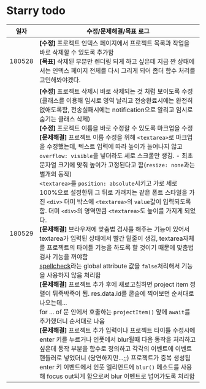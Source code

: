 # Starry todo

| 일자 | 수정/문제해결/목표 로그 |
| :---: | --- |
| 180528 | **[수정]** 프로젝트 인덱스 페이지에서 프로젝트 목록과 작업을 바로 삭제할 수 있도록 추가함<br>**[목표]** 삭제된 부분만 렌더링 되게 하고 싶은데 지금 짠 상태에서는 인덱스 페이지 전체를 다시 그리게 되어 좀더 함수 처리를 고민해봐야겠다. |
| 180529 | **[수정]** 프로젝트 삭제시 바로 삭제되는 것 처럼 보이도록 수정(클래스를 이용해 임시로 영역 날리고 전송완료시에는 완전히 없애도록함, 전송실패시에는 notification으로 알리고 임시로 숨기는 클래스 삭제)<br>**[수정]** 프로젝트 이름을 바로 수정할 수 있도록 마크업을 수정<br>**[문제해결]** 프로젝트 이름 수정을 위해 `<textarea>`로 마크업을 수정했는데, 텍스트 입력에 따라 높이가 늘어나지 않고 `overflow: visible`을 넣더라도 세로 스크롤만 생김. -  최초 문자열 크기에 맞춰 높이가 고정된다고 함(`resize: none`과는 별개의 동작)<br> `<textarea>`를 `position: absolute`시키고 가로 세로 100%으로 설정한뒤 그 뒤로 가려지는 같은 폰트 스타일을 가진 `<div>` 더미 박스에 `<textarea>`의 `value`값이 입력되도록 함. 더미 `<div>`의 영역만큼 `<textarea>`도 높이를 가지게 되었다.<br> **[문제해결]** 브라우저에 맞춤법 검사를 해주는 기능이 있어서 textarea가 입력된 상태에서 빨간 밑줄이 생김, textarea자체를 프로젝트의 타이틀 기능을 하도록 할 것이기 때문에 맞춤법 검사 기능을 꺼야함<br> [spellcheck](https://developer.mozilla.org/en-US/docs/Web/HTML/Global_attributes/spellcheck)라는 global attribute 값을 `false`처리해서 기능을 사용하지 않음 처리함<br> **[문제해결]** 프로젝트 추가 후에 새로고침하면 project item 정렬이 뒤죽박죽이 됨. res.data.id를 콘솔에 찍어보면 순서대로 나오는데... <br>for ... of 문 안에서 호출하는 `projectItem()` 앞에 `await`를 추가했더니 순서대로 나옴<br> **[문제해결]** 프로젝트 추가 입력이나 프로젝트 타이틀 수정시에 enter 키를 누르거나 인풋에서 blur될때 다음 동작을 처리하고 싶은데 동작 부분을 함수로 정의하고 각각의 이벤트에 이벤트 핸들러로 넣었더니 (당연하지만...;;) 프로젝트가 중복 생성됨<br> enter 키 이벤트에서 인풋 엘리먼트에 `blur()` 메소드를 사용해 focus out되게 함으로써 blur 이벤트로 넘어가도록 처리함 |